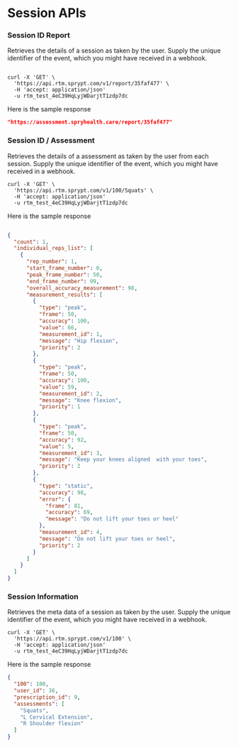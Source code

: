# Session APIs


### Session ID Report

Retrieves the details of a session as taken by the user. Supply the unique identifier of the event, which you might have received in a webhook.

```CURL

curl -X 'GET' \
  'https://api.rtm.sprypt.com/v1/report/35faf477' \
  -H 'accept: application/json'
  -u rtm_test_4eC39HqLyjWDarjtT1zdp7dc

```

Here is the sample response

```json
"https://assessment.spryhealth.care/report/35faf477"
```

### Session ID / Assessment

Retrieves the details of a assessment as taken by the user from each session. Supply the unique identifier of the event, which you might have received in a webhook.


```
curl -X 'GET' \
  'https://api.rtm.sprypt.com/v1/100/Squats' \
  -H 'accept: application/json'
  -u rtm_test_4eC39HqLyjWDarjtT1zdp7dc
```
Here is the sample response

```json

{
  "count": 1,
  "individual_reps_list": [
    {
      "rep_number": 1,
      "start_frame_number": 0,
      "peak_frame_number": 50,
      "end_frame_number": 99,
      "overall_accuracy_measurement": 98,
      "measurement_results": [
        {
          "type": "peak",
          "frame": 50,
          "accuracy": 100,
          "value": 66,
          "measurement_id": 1,
          "message": "Hip flexion",
          "priority": 2
        },
        {
          "type": "peak",
          "frame": 50,
          "accuracy": 100,
          "value": 59,
          "measurement_id": 2,
          "message": "Knee flexion",
          "priority": 1
        },
        {
          "type": "peak",
          "frame": 50,
          "accuracy": 92,
          "value": 5,
          "measurement_id": 3,
          "message": "Keep your knees aligned  with your toes",
          "priority": 2
        },
        {
          "type": "static",
          "accuracy": 98,
          "error": {
            "frame": 81,
            "accuracy": 69,
            "message": "Do not lift your toes or heel"
          },
          "measurement_id": 4,
          "message": "Do not lift your toes or heel",
          "priority": 2
        }
      ]
    }
  ]
}
```

### Session Information

Retrieves the meta data of a session as taken by the user. Supply the unique identifier of the event, which you might have received in a webhook.

```
curl -X 'GET' \
  'https://api.rtm.sprypt.com/v1/100' \
  -H 'accept: application/json'
  -u rtm_test_4eC39HqLyjWDarjtT1zdp7dc
```

Here is the sample response

```json
{
  "100": 100,
  "user_id": 36,
  "prescription_id": 9,
  "assessments": [
    "Squats",
    "L Cervical Extension",
    "R Shoulder flexion"
  ]
}
```